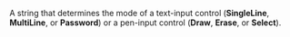 A string that determines the mode of a text-input control (**SingleLine**, **MultiLine**, or **Password**) or a pen-input control (**Draw**, **Erase**, or **Select**).
